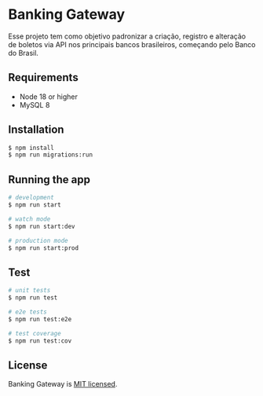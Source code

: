 # Banking Gateway

Esse projeto tem como objetivo padronizar a criação, registro e alteração de boletos via API nos principais bancos brasileiros, começando pelo Banco do Brasil.

## Requirements

- Node 18 or higher
- MySQL 8

## Installation

```bash
$ npm install
$ npm run migrations:run
```

## Running the app

```bash
# development
$ npm run start

# watch mode
$ npm run start:dev

# production mode
$ npm run start:prod
```

## Test

```bash
# unit tests
$ npm run test

# e2e tests
$ npm run test:e2e

# test coverage
$ npm run test:cov
```

## License

Banking Gateway is [MIT licensed](LICENSE).
